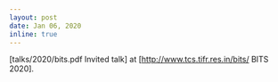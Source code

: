 ```yaml
---
layout: post
date: Jan 06, 2020
inline: true
---
```


[talks/2020/bits.pdf Invited talk] at [http://www.tcs.tifr.res.in/bits/ BITS 2020].
